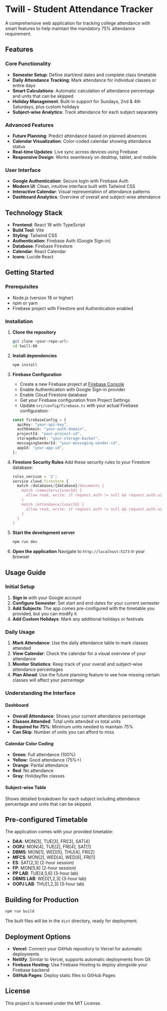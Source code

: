 # Twill - Student Attendance Tracker

A comprehensive web application for tracking college attendance with smart features to help maintain the mandatory 75% attendance requirement.

## Features

### Core Functionality

- **Semester Setup**: Define start/end dates and complete class timetable
- **Daily Attendance Tracking**: Mark attendance for individual classes or entire days
- **Smart Calculations**: Automatic calculation of attendance percentage and units that can be skipped
- **Holiday Management**: Built-in support for Sundays, 2nd & 4th Saturdays, plus custom holidays
- **Subject-wise Analytics**: Track attendance for each subject separately

### Advanced Features

- **Future Planning**: Predict attendance based on planned absences
- **Calendar Visualization**: Color-coded calendar showing attendance status
- **Real-time Updates**: Live sync across devices using Firebase
- **Responsive Design**: Works seamlessly on desktop, tablet, and mobile

### User Interface

- **Google Authentication**: Secure login with Firebase Auth
- **Modern UI**: Clean, intuitive interface built with Tailwind CSS
- **Interactive Calendar**: Visual representation of attendance patterns
- **Dashboard Analytics**: Overview of overall and subject-wise attendance

## Technology Stack

- **Frontend**: React 18 with TypeScript
- **Build Tool**: Vite
- **Styling**: Tailwind CSS
- **Authentication**: Firebase Auth (Google Sign-in)
- **Database**: Firebase Firestore
- **Calendar**: React Calendar
- **Icons**: Lucide React

## Getting Started

### Prerequisites

- Node.js (version 16 or higher)
- npm or yarn
- Firebase project with Firestore and Authentication enabled

### Installation

1. **Clone the repository**

   ```bash
   git clone <your-repo-url>
   cd twill-88
   ```

2. **Install dependencies**

   ```bash
   npm install
   ```

3. **Firebase Configuration**

   - Create a new Firebase project at [Firebase Console](https://console.firebase.google.com/)
   - Enable Authentication with Google Sign-in provider
   - Enable Cloud Firestore database
   - Get your Firebase configuration from Project Settings
   - Update `src/config/firebase.ts` with your actual Firebase configuration:

   ```typescript
   const firebaseConfig = {
     apiKey: "your-api-key",
     authDomain: "your-auth-domain",
     projectId: "your-project-id",
     storageBucket: "your-storage-bucket",
     messagingSenderId: "your-messaging-sender-id",
     appId: "your-app-id",
   };
   ```

4. **Firestore Security Rules**
   Add these security rules to your Firestore database:

   ```javascript
   rules_version = '2';
   service cloud.firestore {
     match /databases/{database}/documents {
       match /semesters/{userId} {
         allow read, write: if request.auth != null && request.auth.uid == userId;
       }
       match /attendance/{userId} {
         allow read, write: if request.auth != null && request.auth.uid == userId;
       }
     }
   }
   ```

5. **Start the development server**

   ```bash
   npm run dev
   ```

6. **Open the application**
   Navigate to `http://localhost:5173` in your browser

## Usage Guide

### Initial Setup

1. **Sign in** with your Google account
2. **Configure Semester**: Set start and end dates for your current semester
3. **Add Subjects**: The app comes pre-configured with the timetable you provided, but you can modify it
4. **Add Custom Holidays**: Mark any additional holidays or festivals

### Daily Usage

1. **Mark Attendance**: Use the daily attendance table to mark classes attended
2. **View Calendar**: Check the calendar for a visual overview of your attendance
3. **Monitor Statistics**: Keep track of your overall and subject-wise attendance percentages
4. **Plan Ahead**: Use the future planning feature to see how missing certain classes will affect your percentage

### Understanding the Interface

#### Dashboard

- **Overall Attendance**: Shows your current attendance percentage
- **Classes Attended**: Total units attended vs total units
- **Required for 75%**: Minimum units needed to maintain 75%
- **Can Skip**: Number of units you can afford to miss

#### Calendar Color Coding

- **Green**: Full attendance (100%)
- **Yellow**: Good attendance (75%+)
- **Orange**: Partial attendance
- **Red**: No attendance
- **Gray**: Holiday/No classes

#### Subject-wise Table

Shows detailed breakdown for each subject including attendance percentage and units that can be skipped.

## Pre-configured Timetable

The application comes with your provided timetable:

- **DAA**: MON[3], TUE[3], FRI[3], SAT[4]
- **OOPJ**: MON[4], TUE[2], FRI[4], SAT[1]
- **DBMS**: MON[1], WED[5], THU[4], FRI[2]
- **MFCS**: MON[2], WED[4], WED[6], FRI[1]
- **ES**: SAT[2,3] (2-hour session)
- **FP**: MON[5,6] (2-hour session)
- **PP LAB**: TUE[4,5,6] (3-hour lab)
- **DBMS LAB**: WED[1,2,3] (3-hour lab)
- **OOPJ LAB**: THU[1,2,3] (3-hour lab)

## Building for Production

```bash
npm run build
```

The built files will be in the `dist` directory, ready for deployment.

## Deployment Options

- **Vercel**: Connect your GitHub repository to Vercel for automatic deployments
- **Netlify**: Similar to Vercel, supports automatic deployments from Git
- **Firebase Hosting**: Use Firebase Hosting to deploy alongside your Firebase backend
- **GitHub Pages**: Deploy static files to GitHub Pages

## License

This project is licensed under the MIT License.

